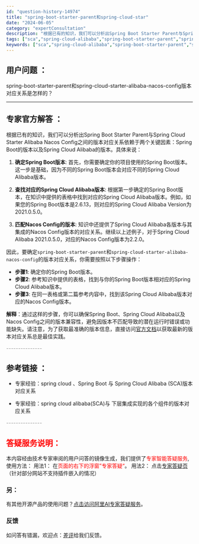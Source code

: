 ```yaml
---
id: "question-history-14974"
title: "spring-boot-starter-parent和spring-cloud-star"
date: "2024-06-05"
category: "expertConsultation"
description: "根据已有的知识，我们可以分析出Spring Boot Starter Parent与Spring Cloud Starter Alibaba Nacos Config之间的版本对应关系依赖于两个关键因素：Spring Boot的版本以及Spring Cloud Alibaba的版本。具体来说：1. "
tags: ["sca","spring-cloud-alibaba","spring-boot-starter-parent","spring-cloud-starter-alibaba-nacos-config","版本","对应","关系"]
keywords: ["sca","spring-cloud-alibaba","spring-boot-starter-parent","spring-cloud-starter-alibaba-nacos-config","版本","对应","关系"]
---
```


## 用户问题 ： 
 spring-boot-starter-parent和spring-cloud-starter-alibaba-nacos-config版本对应关系是怎样的？  

---------------
## 专家官方解答 ：

根据已有的知识，我们可以分析出Spring Boot Starter Parent与Spring Cloud Starter Alibaba Nacos Config之间的版本对应关系依赖于两个关键因素：Spring Boot的版本以及Spring Cloud Alibaba的版本。具体来说：

1. **确定Spring Boot版本**: 首先，你需要确定你的项目使用的Spring Boot版本。这一步是基础，因为不同的Spring Boot版本会对应不同的Spring Cloud Alibaba版本。

2. **查找对应的Spring Cloud Alibaba版本**: 根据第一步确定的Spring Boot版本，在知识中提供的表格中找到对应的Spring Cloud Alibaba版本。例如，如果您的Spring Boot版本是2.6.13，则对应的Spring Cloud Alibaba Version为2021.0.5.0。

3. **匹配Nacos Config的版本**: 知识中还提供了Spring Cloud Alibaba各版本与其集成的Nacos Config版本的对应关系。继续以上述例子，对于Spring Cloud Alibaba 2021.0.5.0，对应的Nacos Config版本为2.2.0。

因此，要确定`spring-boot-starter-parent`和`spring-cloud-starter-alibaba-nacos-config`的版本对应关系，你需要按照以下步骤操作：

- **步骤1**: 确定你的Spring Boot版本。
- **步骤2**: 参考知识中提供的表格，找到与你的Spring Boot版本相对应的Spring Cloud Alibaba版本。
- **步骤3**: 在同一表格或第二篇参考内容中，找到该Spring Cloud Alibaba版本对应的Nacos Config版本。

**解释**：通过这样的步骤，你可以确保Spring Boot、Spring Cloud Alibaba以及Nacos Config之间的版本兼容性，避免因版本不匹配导致的潜在运行时错误或功能缺失。请注意，为了获取最准确的版本信息，直接访问[官方文档](https://sca.aliyun.com/docs/2023/overview/version-explain/)以获取最新的版本对应关系总是最佳实践。


<font color="#949494">---------------</font> 


## 参考链接 ：

* 专家经验：spring cloud 、Spring Boot 与 Spring Cloud Alibaba (SCA)版本对应关系 
 
 * 专家经验：spring cloud alibaba(SCA)与 下层集成实现的各个组件的版本对应关系 


 <font color="#949494">---------------</font> 
 


## <font color="#FF0000">答疑服务说明：</font> 

本内容经由技术专家审阅的用户问答的镜像生成，我们提供了<font color="#FF0000">专家智能答疑服务</font>,使用方法：
用法1： 在<font color="#FF0000">页面的右下的浮窗”专家答疑“</font>。
用法2： 点击[专家答疑页](https://answer.opensource.alibaba.com/docs/intro)（针对部分网站不支持插件嵌入的情况）
### 另：


有其他开源产品的使用问题？[点击访问阿里AI专家答疑服务](https://answer.opensource.alibaba.com/docs/intro)。
### 反馈
如问答有错漏，欢迎点：[差评](https://ai.nacos.io/user/feedbackByEnhancerGradePOJOID?enhancerGradePOJOId=15079)给我们反馈。
